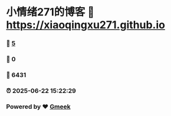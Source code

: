 # 小情绪271的博客 :link: https://xiaoqingxu271.github.io 
### :page_facing_up: [5](https://xiaoqingxu271.github.io/tag.html) 
### :speech_balloon: 0 
### :hibiscus: 6431 
### :alarm_clock: 2025-06-22 15:22:29 
### Powered by :heart: [Gmeek](https://github.com/Meekdai/Gmeek)
